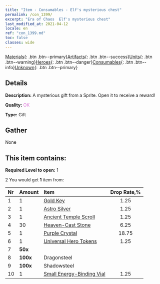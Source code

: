 ```yaml
---
title: "Item - Consumables - Elf's mysterious chest"
permalink: /con_1399/
excerpt: "Era of Chaos  Elf's mysterious chest"
last_modified_at: 2021-04-12
locale: en
ref: "con_1399.md"
toc: false
classes: wide
---
```

 [Materials](/){: .btn .btn--primary}[Artifacts](/Artifacts/){: .btn .btn--success}[Units](/Units/){: .btn .btn--warning}[Heroes](/Heroes/){: .btn .btn--danger}[Consumables](/Consumables/){: .btn .btn--info}[Unknown](/Unknown/){: .btn .btn--primary}

## Details
 **Description:** A mysterious gift from a Sprite. Open it to receive a reward!

 **Quality:** <span style="color: #DA70D6">OK</span>

 **Type:** Gift

## Gather

  None

## This item contains:

 **Required Level to open:** 1

 2 You would get **1** item  from:

  | Nr | Amount |     Item    | Drop Rate,% |
  |:---|:-------|:------------|:---------:|
  | 1 | 1 | [Gold Key](/Items/con_783/) | 1.25 | 
  | 2 | 1 | [Astro Silver](/Items/con_969/) | 1.25 | 
  | 3 | 1 | [Ancient Temple Scroll](/Items/con_697/) | 1.25 | 
  | 4 | 30 | [Heaven-Cast Stone](/Items/art_188/) | 6.25 | 
  | 5 | 1 | [Purple Crystal](/Items/con_720/) | 18.75 | 
  | 6 | 1 | [Universal Hero Tokens](/Items/her_358/) | 1.25 | 
  | 7 |  **50x** | <i class="fas fa-gem"/> |  | 25 | 
  | 8 |  **100x** | Dragonsteel |  | 18.75 | 
  | 9 |  **100x** | Shadowsteel |  | 25 | 
  | 10 | 1 | [Small Energy-Binding Vial](/Items/con_724/) | 1.25 | 
